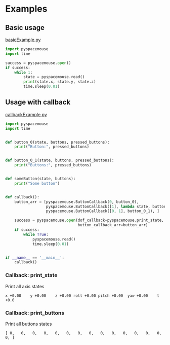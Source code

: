 # Examples


## Basic usage
[basicExample.py](https://github.com/JakubAndrysek/PySpaceMouse/blob/master/examples/basicExample.py)
````py
import pyspacemouse
import time

success = pyspacemouse.open()
if success:
    while 1:
        state = pyspacemouse.read()
        print(state.x, state.y, state.z)
        time.sleep(0.01)
````


## Usage with callback
[callbackExample.py](https://github.com/JakubAndrysek/PySpaceMouse/blob/master/examples/callbackExample.py)
````py
import pyspacemouse
import time


def button_0(state, buttons, pressed_buttons):
    print("Button:", pressed_buttons)


def button_0_1(state, buttons, pressed_buttons):
    print("Buttons:", pressed_buttons)


def someButton(state, buttons):
    print("Some button")


def callback():
    button_arr = [pyspacemouse.ButtonCallback(0, button_0),
                  pyspacemouse.ButtonCallback([1], lambda state, buttons, pressed_buttons: print("Button: 1")),
                  pyspacemouse.ButtonCallback([0, 1], button_0_1), ]

    success = pyspacemouse.open(dof_callback=pyspacemouse.print_state, button_callback=someButton,
                                button_callback_arr=button_arr)
    if success:
        while True:
            pyspacemouse.read()
            time.sleep(0.01)


if __name__ == '__main__':
    callback()
````


### Callback: print_state

Print all axis states

    x +0.00    y +0.00    z +0.00 roll +0.00 pitch +0.00  yaw +0.00    t +0.0

### Callback: print_buttons

Print all buttons states

    [ 0,   0,   0,   0,   0,   0,   0,   0,   0,   0,   0,   0,   0,   0,   0, ]